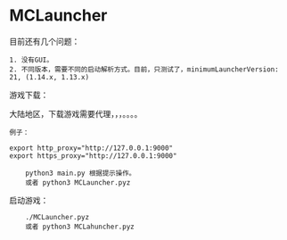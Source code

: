 # MCLauncher

目前还有几个问题：

	1. 没有GUI。
	2. 不同版本，需要不同的启动解析方式。目前，只测试了，minimumLauncherVersion: 21, (1.14.x, 1.13.x)

游戏下载：

大陆地区，下载游戏需要代理，，，。。。。

	例子：

	export http_proxy="http://127.0.0.1:9000"
	export https_proxy="http://127.0.0.1:9000"

```shell
	python3 main.py 根据提示操作。
	或者 python3 MCLauncher.pyz
```


启动游戏：
```shell
	./MCLauncher.pyz 
	或者 python3 MCLahuncher.pyz
```
